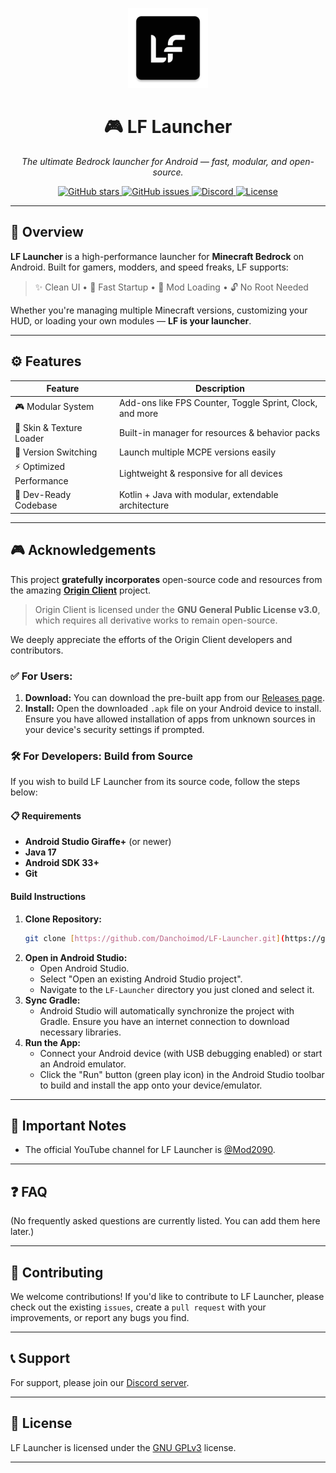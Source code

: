 <p align="center">
  <img src="https://raw.githubusercontent.com/Danchoimod/LF-Launcher/main/app/src/main/res/mipmap-xxxhdpi/ic_launcher.png" width="128" alt="LF Launcher Logo" />
</p>

<h1 align="center">🎮 LF Launcher</h1>
<p align="center"><i>The ultimate Bedrock launcher for Android — fast, modular, and open-source.</i></p>

<p align="center">
  <a href="https://github.com/Danchoimod/LF-Launcher/stargazers">
    <img src="https://img.shields.io/github/stars/Danchoimod/LF-Launcher?style=for-the-badge&logo=github" alt="GitHub stars">
  </a>
  <a href="https://github.com/Danchoimod/LF-Launcher/issues">
    <img src="https://img.shields.io/github/issues/Danchoimod/LF-Launcher?style=for-the-badge&logo=github" alt="GitHub issues">
  </a>
  <a href="https://discord.gg/3pGfja3ceW">
    <img src="https://img.shields.io/discord/1237990365974237234?label=Join%20Discord&style=for-the-badge&logo=discord&color=5865F2&logoColor=white" alt="Discord">
  </a>
  <a href="https://www.gnu.org/licenses/gpl-3.0.html">
    <img src="https://img.shields.io/badge/License-GPLv3-blue?style=for-the-badge&logo=gnu" alt="License">
  </a>
</p>

---

## 🚀 Overview

**LF Launcher** is a high-performance launcher for **Minecraft Bedrock** on Android. Built for gamers, modders, and speed freaks, LF supports:

> ✨ Clean UI • 🎯 Fast Startup • 🧱 Mod Loading • 🔓 No Root Needed

Whether you're managing multiple Minecraft versions, customizing your HUD, or loading your own modules — **LF is your launcher**.

---

## ⚙️ Features

| Feature                   | Description                                                                 |
|---------------------------|-----------------------------------------------------------------------------|
| 🎮 Modular System         | Add-ons like FPS Counter, Toggle Sprint, Clock, and more                    |
| 🎨 Skin & Texture Loader  | Built-in manager for resources & behavior packs                             |
| 🌌 Version Switching      | Launch multiple MCPE versions easily                                        |
| ⚡ Optimized Performance  | Lightweight & responsive for all devices                                    |
| 🧰 Dev-Ready Codebase     | Kotlin + Java with modular, extendable architecture                         |

---

## 🎮 Acknowledgements

This project **gratefully incorporates** open-source code and resources from the amazing [**Origin Client**](https://github.com/Origin-Client/Origin) project.

> Origin Client is licensed under the **GNU General Public License v3.0**, which requires all derivative works to remain open-source.

We deeply appreciate the efforts of the Origin Client developers and contributors.


### ✅ For Users:

1.  **Download:** You can download the pre-built app from our [Releases page](https://github.com/Danchoimod/LF-Launcher/releases).
2.  **Install:** Open the downloaded `.apk` file on your Android device to install. Ensure you have allowed installation of apps from unknown sources in your device's security settings if prompted.

### 🛠️ For Developers: Build from Source

If you wish to build LF Launcher from its source code, follow the steps below:

#### 📋 Requirements

* **Android Studio Giraffe+** (or newer)
* **Java 17**
* **Android SDK 33+**
* **Git**

#### Build Instructions

1.  **Clone Repository:**
    ```bash
    git clone [https://github.com/Danchoimod/LF-Launcher.git](https://github.com/Danchoimod/LF-Launcher.git)
    ```
2.  **Open in Android Studio:**
    * Open Android Studio.
    * Select "Open an existing Android Studio project".
    * Navigate to the `LF-Launcher` directory you just cloned and select it.
3.  **Sync Gradle:**
    * Android Studio will automatically synchronize the project with Gradle. Ensure you have an internet connection to download necessary libraries.
4.  **Run the App:**
    * Connect your Android device (with USB debugging enabled) or start an Android emulator.
    * Click the "Run" button (green play icon) in the Android Studio toolbar to build and install the app onto your device/emulator.

---

## 📝 Important Notes

* The official YouTube channel for LF Launcher is [@Mod2090](https://www.youtube.com/@danchoimod).

---

## ❓ FAQ

(No frequently asked questions are currently listed. You can add them here later.)

---

## 🤝 Contributing

We welcome contributions! If you'd like to contribute to LF Launcher, please check out the existing `issues`, create a `pull request` with your improvements, or report any bugs you find.

---

## 📞 Support

For support, please join our [Discord server](https://discord.gg/3pGfja3ceW).

---

## 📜 License

LF Launcher is licensed under the [GNU GPLv3](https://github.com/Danchoimod/LF-Launcher/blob/main/LICENSE) license.

---




